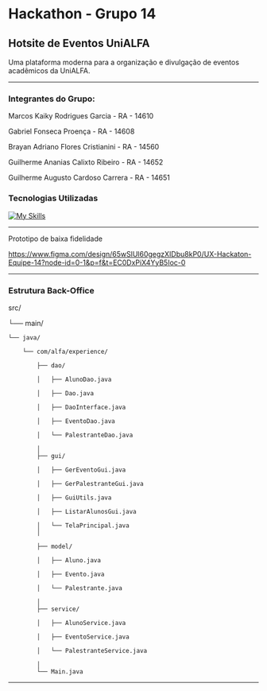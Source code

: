 #  Hackathon - Grupo 14  
##  Hotsite de Eventos UniALFA

Uma plataforma moderna para a organização e divulgação de eventos acadêmicos da UniALFA.

---

###  Integrantes do Grupo:

Marcos Kaiky Rodrigues Garcia - RA - 14610

Gabriel Fonseca Proença - RA - 14608

Brayan Adriano Flores Cristianini - RA - 14560

Guilherme Ananias Calixto Ribeiro - RA - 14652

Guilherme Augusto Cardoso Carrera - RA - 14651


###  Tecnologias Utilizadas

[![My Skills](https://skillicons.dev/icons?i=java,maven,php,js,nodejs,html,css,bootstrap,mysql,git,github)](https://skillicons.dev)


---


Prototipo de baixa fidelidade

https://www.figma.com/design/65wSlUl60gegzXIDbu8kP0/UX-Hackaton-Equipe-14?node-id=0-1&p=f&t=EC0DxPiX4YyB5Ioc-0


---

### Estrutura Back-Office

src/

└── main/

    └── java/
    
        └── com/alfa/experience/
        
            ├── dao/
            
            │   ├── AlunoDao.java
            
            │   ├── Dao.java
            
            │   ├── DaoInterface.java
            
            │   ├── EventoDao.java
            
            │   └── PalestranteDao.java
            
            │
            ├── gui/
            
            │   ├── GerEventoGui.java
            
            │   ├── GerPalestranteGui.java
            
            │   ├── GuiUtils.java
            
            │   ├── ListarAlunosGui.java
            
            │   └── TelaPrincipal.java
            │
            
            ├── model/
            
            │   ├── Aluno.java
            
            │   ├── Evento.java
            
            │   └── Palestrante.java
            
            │
            ├── service/
            
            │   ├── AlunoService.java
            
            │   ├── EventoService.java
            
            │   └── PalestranteService.java
            
            │
            └── Main.java

---
